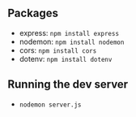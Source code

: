 ## Packages
- express: ```npm install express```
- nodemon: ```npm install nodemon```
- cors: ```npm install cors```
- dotenv: ```npm install dotenv```

## Running the dev server
- ```nodemon server.js```